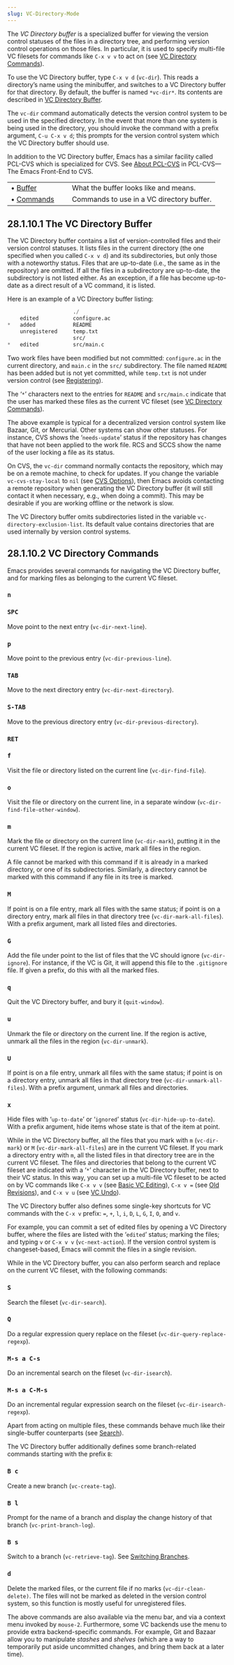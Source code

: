 ```yaml
---
slug: VC-Directory-Mode
---
```


The *VC Directory buffer* is a specialized buffer for viewing the version control statuses of the files in a directory tree, and performing version control operations on those files. In particular, it is used to specify multi-file VC filesets for commands like `C-x v v`<!-- /@w --> to act on (see [VC Directory Commands](VC-Directory-Commands)).

To use the VC Directory buffer, type `C-x v d` (`vc-dir`). This reads a directory’s name using the minibuffer, and switches to a VC Directory buffer for that directory. By default, the buffer is named `*vc-dir*`. Its contents are described in [VC Directory Buffer](VC-Directory-Buffer).

The `vc-dir` command automatically detects the version control system to be used in the specified directory. In the event that more than one system is being used in the directory, you should invoke the command with a prefix argument, `C-u C-x v d`; this prompts for the version control system which the VC Directory buffer should use.

In addition to the VC Directory buffer, Emacs has a similar facility called PCL-CVS which is specialized for CVS. See [About PCL-CVS](https://www.gnu.org/software/emacs/manual/html_mono/pcl-cvs.html#Top) in PCL-CVS—The Emacs Front-End to CVS.

|                                     |    |                                           |
| :---------------------------------- | -- | :---------------------------------------- |
| • [Buffer](VC-Directory-Buffer)     |    | What the buffer looks like and means.     |
| • [Commands](VC-Directory-Commands) |    | Commands to use in a VC directory buffer. |
## 28.1.10.1 The VC Directory Buffer

The VC Directory buffer contains a list of version-controlled files and their version control statuses. It lists files in the current directory (the one specified when you called `C-x v d`) and its subdirectories, but only those with a noteworthy status. Files that are up-to-date (i.e., the same as in the repository) are omitted. If all the files in a subdirectory are up-to-date, the subdirectory is not listed either. As an exception, if a file has become up-to-date as a direct result of a VC command, it is listed.

Here is an example of a VC Directory buffer listing:

```lisp
                     ./
    edited           configure.ac
*   added            README
    unregistered     temp.txt
                     src/
*   edited           src/main.c
```

Two work files have been modified but not committed: `configure.ac` in the current directory, and `main.c` in the `src/` subdirectory. The file named `README` has been added but is not yet committed, while `temp.txt` is not under version control (see [Registering](Registering)).

The ‘`*`’ characters next to the entries for `README` and `src/main.c` indicate that the user has marked these files as the current VC fileset (see [VC Directory Commands](VC-Directory-Commands)).

The above example is typical for a decentralized version control system like Bazaar, Git, or Mercurial. Other systems can show other statuses. For instance, CVS shows the ‘`needs-update`’ status if the repository has changes that have not been applied to the work file. RCS and SCCS show the name of the user locking a file as its status.

On CVS, the `vc-dir` command normally contacts the repository, which may be on a remote machine, to check for updates. If you change the variable `vc-cvs-stay-local` to `nil` (see [CVS Options](CVS-Options)), then Emacs avoids contacting a remote repository when generating the VC Directory buffer (it will still contact it when necessary, e.g., when doing a commit). This may be desirable if you are working offline or the network is slow.

The VC Directory buffer omits subdirectories listed in the variable `vc-directory-exclusion-list`. Its default value contains directories that are used internally by version control systems.
## 28.1.10.2 VC Directory Commands

Emacs provides several commands for navigating the VC Directory buffer, and for marking files as belonging to the current VC fileset.

### `n`

### `SPC`

Move point to the next entry (`vc-dir-next-line`).

### `p`

Move point to the previous entry (`vc-dir-previous-line`).

### `TAB`

Move to the next directory entry (`vc-dir-next-directory`).

### `S-TAB`

Move to the previous directory entry (`vc-dir-previous-directory`).

### `RET`

### `f`

Visit the file or directory listed on the current line (`vc-dir-find-file`).

### `o`

Visit the file or directory on the current line, in a separate window (`vc-dir-find-file-other-window`).

### `m`

Mark the file or directory on the current line (`vc-dir-mark`), putting it in the current VC fileset. If the region is active, mark all files in the region.

A file cannot be marked with this command if it is already in a marked directory, or one of its subdirectories. Similarly, a directory cannot be marked with this command if any file in its tree is marked.

### `M`

If point is on a file entry, mark all files with the same status; if point is on a directory entry, mark all files in that directory tree (`vc-dir-mark-all-files`). With a prefix argument, mark all listed files and directories.

### `G`

Add the file under point to the list of files that the VC should ignore (`vc-dir-ignore`). For instance, if the VC is Git, it will append this file to the `.gitignore` file. If given a prefix, do this with all the marked files.

### `q`

Quit the VC Directory buffer, and bury it (`quit-window`).

### `u`

Unmark the file or directory on the current line. If the region is active, unmark all the files in the region (`vc-dir-unmark`).

### `U`

If point is on a file entry, unmark all files with the same status; if point is on a directory entry, unmark all files in that directory tree (`vc-dir-unmark-all-files`). With a prefix argument, unmark all files and directories.

### `x`

Hide files with ‘`up-to-date`’ or ‘`ignored`’ status (`vc-dir-hide-up-to-date`). With a prefix argument, hide items whose state is that of the item at point.

While in the VC Directory buffer, all the files that you mark with `m` (`vc-dir-mark`) or `M` (`vc-dir-mark-all-files`) are in the current VC fileset. If you mark a directory entry with `m`, all the listed files in that directory tree are in the current VC fileset. The files and directories that belong to the current VC fileset are indicated with a ‘`*`’ character in the VC Directory buffer, next to their VC status. In this way, you can set up a multi-file VC fileset to be acted on by VC commands like `C-x v v`<!-- /@w --> (see [Basic VC Editing](Basic-VC-Editing)), `C-x v =`<!-- /@w --> (see [Old Revisions](Old-Revisions)), and `C-x v u`<!-- /@w --> (see [VC Undo](VC-Undo)).

The VC Directory buffer also defines some single-key shortcuts for VC commands with the `C-x v` prefix: `=`, `+`, `l`, `i`, `D`, `L`, `G`, `I`, `O`, and `v`.

For example, you can commit a set of edited files by opening a VC Directory buffer, where the files are listed with the ‘`edited`’ status; marking the files; and typing `v` or `C-x v v` (`vc-next-action`). If the version control system is changeset-based, Emacs will commit the files in a single revision.

While in the VC Directory buffer, you can also perform search and replace on the current VC fileset, with the following commands:

### `S`

Search the fileset (`vc-dir-search`).

### `Q`

Do a regular expression query replace on the fileset (`vc-dir-query-replace-regexp`).

### `M-s a C-s`

Do an incremental search on the fileset (`vc-dir-isearch`).

### `M-s a C-M-s`

Do an incremental regular expression search on the fileset (`vc-dir-isearch-regexp`).

Apart from acting on multiple files, these commands behave much like their single-buffer counterparts (see [Search](Search)).

The VC Directory buffer additionally defines some branch-related commands starting with the prefix `B`:

### `B c`

Create a new branch (`vc-create-tag`).

### `B l`

Prompt for the name of a branch and display the change history of that branch (`vc-print-branch-log`).

### `B s`

Switch to a branch (`vc-retrieve-tag`). See [Switching Branches](Switching-Branches).

### `d`

Delete the marked files, or the current file if no marks (`vc-dir-clean-delete)`. The files will not be marked as deleted in the version control system, so this function is mostly useful for unregistered files.

The above commands are also available via the menu bar, and via a context menu invoked by `mouse-2`. Furthermore, some VC backends use the menu to provide extra backend-specific commands. For example, Git and Bazaar allow you to manipulate *stashes* and *shelves* (which are a way to temporarily put aside uncommitted changes, and bring them back at a later time).
